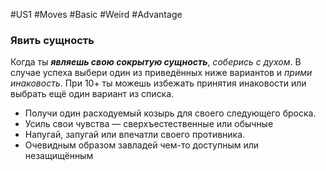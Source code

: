 #US1 #Moves #Basic #Weird #Advantage 
### Явить сущность

Когда ты ***являешь свою сокрытую сущность***, *соберись с духом*. В случае успеха выбери один из приведённых ниже вариантов и *прими инаковость*. При 10+ ты можешь избежать принятия инаковости или выбрать ещё один вариант из списка.
- Получи один расходуемый козырь для своего следующего броска.
- Усиль свои чувства — сверхъестественные или обычные
- Напугай, запугай или впечатли своего противника.
- Очевидным образом завладей чем-то доступным или незащищённым

